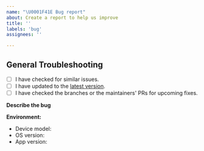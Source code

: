 ```yaml
---
name: "\U0001F41E Bug report"
about: Create a report to help us improve
title: ''
labels: 'bug'
assignees: ''

---
```


[download]: https://schulplaner.firebaseapp.com/

## General Troubleshooting

<!--
  Hey there! Before you report a bug or suggest a new feature,
  please make sure to follow these steps first!
-->
  
- [ ] I have checked for similar issues.
- [ ] I have updated to the [latest version][download].
- [ ] I have checked the branches or the maintainers' PRs for upcoming fixes.

**Describe the bug**
<!-- A clear and concise description of what the bug is -->


<!-- If applicable, add screenshots to help explain your problem and remove the comment tags
**Screenshots**

| Description 1  | Description 2  |
| :------------: | :------------: |
| <screenshot 1> | <screenshot 2> |
-->

**Environment:**
<!-- Please complete the following information: -->
- Device model:  <!-- e.g. Oneplus 7 Pro -->
- OS version:  <!-- e.g. Android 10.0 OR Android Q 10.0 -->
- App version:  <!-- e.g. 1.0.2 -->
